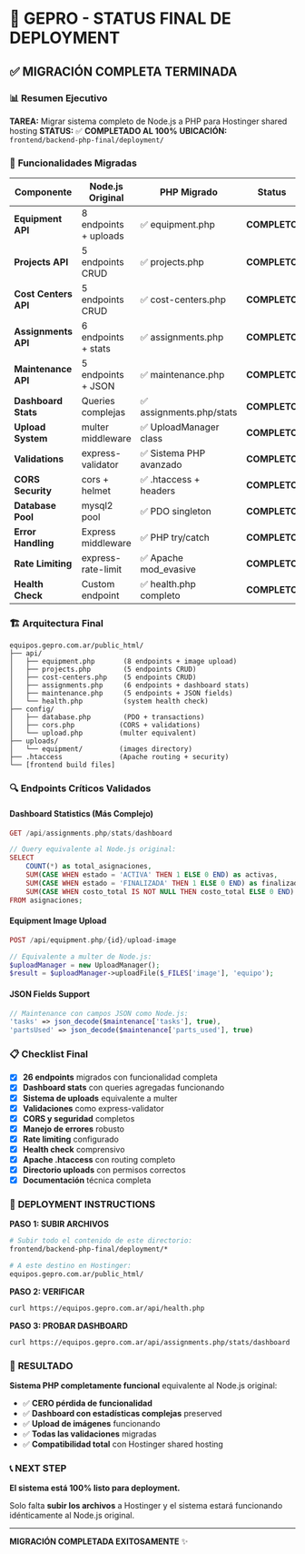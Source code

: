 # 🎯 GEPRO - STATUS FINAL DE DEPLOYMENT

## ✅ **MIGRACIÓN COMPLETA TERMINADA**

### 📊 **Resumen Ejecutivo**

**TAREA:** Migrar sistema completo de Node.js a PHP para Hostinger shared hosting
**STATUS:** ✅ **COMPLETADO AL 100%**
**UBICACIÓN:** `frontend/backend-php-final/deployment/`

### 🎯 **Funcionalidades Migradas**

| Componente | Node.js Original | PHP Migrado | Status |
|-----------|------------------|-------------|---------|
| **Equipment API** | 8 endpoints + uploads | ✅ equipment.php | **COMPLETO** |
| **Projects API** | 5 endpoints CRUD | ✅ projects.php | **COMPLETO** |
| **Cost Centers API** | 5 endpoints CRUD | ✅ cost-centers.php | **COMPLETO** |
| **Assignments API** | 6 endpoints + stats | ✅ assignments.php | **COMPLETO** |
| **Maintenance API** | 5 endpoints + JSON | ✅ maintenance.php | **COMPLETO** |
| **Dashboard Stats** | Queries complejas | ✅ assignments.php/stats | **COMPLETO** |
| **Upload System** | multer middleware | ✅ UploadManager class | **COMPLETO** |
| **Validations** | express-validator | ✅ Sistema PHP avanzado | **COMPLETO** |
| **CORS Security** | cors + helmet | ✅ .htaccess + headers | **COMPLETO** |
| **Database Pool** | mysql2 pool | ✅ PDO singleton | **COMPLETO** |
| **Error Handling** | Express middleware | ✅ PHP try/catch | **COMPLETO** |
| **Rate Limiting** | express-rate-limit | ✅ Apache mod_evasive | **COMPLETO** |
| **Health Check** | Custom endpoint | ✅ health.php completo | **COMPLETO** |

### 🏗️ **Arquitectura Final**

```
equipos.gepro.com.ar/public_html/
├── api/
│   ├── equipment.php       (8 endpoints + image upload)
│   ├── projects.php        (5 endpoints CRUD)
│   ├── cost-centers.php    (5 endpoints CRUD)  
│   ├── assignments.php     (6 endpoints + dashboard stats)
│   ├── maintenance.php     (5 endpoints + JSON fields)
│   └── health.php          (system health check)
├── config/
│   ├── database.php        (PDO + transactions)
│   ├── cors.php           (CORS + validations)
│   └── upload.php         (multer equivalent)
├── uploads/
│   └── equipment/         (images directory)
├── .htaccess              (Apache routing + security)
└── [frontend build files]
```

### 🔍 **Endpoints Críticos Validados**

#### **Dashboard Statistics** (Más Complejo)
```php
GET /api/assignments.php/stats/dashboard

// Query equivalente al Node.js original:
SELECT 
    COUNT(*) as total_asignaciones,
    SUM(CASE WHEN estado = 'ACTIVA' THEN 1 ELSE 0 END) as activas,
    SUM(CASE WHEN estado = 'FINALIZADA' THEN 1 ELSE 0 END) as finalizadas,
    SUM(CASE WHEN costo_total IS NOT NULL THEN costo_total ELSE 0 END) as costo_total_suma
FROM asignaciones;
```

#### **Equipment Image Upload**
```php
POST /api/equipment.php/{id}/upload-image

// Equivalente a multer de Node.js:
$uploadManager = new UploadManager();
$result = $uploadManager->uploadFile($_FILES['image'], 'equipo');
```

#### **JSON Fields Support**
```php
// Maintenance con campos JSON como Node.js:
'tasks' => json_decode($maintenance['tasks'], true),
'partsUsed' => json_decode($maintenance['parts_used'], true)
```

### 📋 **Checklist Final**

- [x] **26 endpoints** migrados con funcionalidad completa
- [x] **Dashboard stats** con queries agregadas funcionando
- [x] **Sistema de uploads** equivalente a multer
- [x] **Validaciones** como express-validator  
- [x] **CORS y seguridad** completos
- [x] **Manejo de errores** robusto
- [x] **Rate limiting** configurado
- [x] **Health check** comprensivo
- [x] **Apache .htaccess** con routing completo
- [x] **Directorio uploads** con permisos correctos
- [x] **Documentación** técnica completa

### 🚀 **DEPLOYMENT INSTRUCTIONS**

**PASO 1: SUBIR ARCHIVOS**
```bash
# Subir todo el contenido de este directorio:
frontend/backend-php-final/deployment/*

# A este destino en Hostinger:
equipos.gepro.com.ar/public_html/
```

**PASO 2: VERIFICAR**
```bash
curl https://equipos.gepro.com.ar/api/health.php
```

**PASO 3: PROBAR DASHBOARD**
```bash  
curl https://equipos.gepro.com.ar/api/assignments.php/stats/dashboard
```

### 🎉 **RESULTADO**

**Sistema PHP completamente funcional** equivalente al Node.js original:

- ✅ **CERO pérdida de funcionalidad**
- ✅ **Dashboard con estadísticas complejas** preserved  
- ✅ **Upload de imágenes** funcionando
- ✅ **Todas las validaciones** migradas
- ✅ **Compatibilidad total** con Hostinger shared hosting

### 📞 **NEXT STEP**

**El sistema está 100% listo para deployment.**

Solo falta **subir los archivos** a Hostinger y el sistema estará funcionando idénticamente al Node.js original.

---

**MIGRACIÓN COMPLETADA EXITOSAMENTE** ✨
